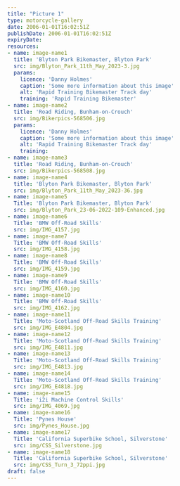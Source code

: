 ```yaml
---
title: "Picture 1"
type: motorcycle-gallery
date: 2006-01-01T16:02:51Z
publishDate: 2006-01-01T16:02:51Z
expiryDate:
resources:
- name: image-name1
  title: 'Blyton Park Bikemaster, Blyton Park'
  src: img/Blyton_Park_11th_May_2023-3.jpg
  params:
    licence: 'Danny Holmes'
    caption: 'Some more information about this image'
    alt: 'Rapid Training Bikemaster Track day'
    training: 'Rapid Training Bikemaster'
- name: image-name2
  title: 'Road Riding, Bunham-on-Crouch'
  src: img/Bikerpics-568506.jpg
  params:
    licence: 'Danny Holmes'
    caption: 'Some more information about this image'
    alt: 'Rapid Training Bikemaster Track day'
    training:
- name: image-name3
  title: 'Road Riding, Bunham-on-Crouch'
  src: img/Bikerpics-568508.jpg
- name: image-name4
  title: 'Blyton Park Bikemaster, Blyton Park'
  src: img/Blyton_Park_11th_May_2023-36.jpg
- name: image-name5
  Title: 'Blyton Park Bikemaster, Blyton Park'
  src: img/Blyton_Park_23-06-2022-109-Enhanced.jpg
- name: image-name6
  Title: 'BMW Off-Road Skills'
  src: img/IMG_4157.jpg
- name: image-name7
  Title: 'BMW Off-Road Skills'
  src: img/IMG_4158.jpg
- name: image-name8
  Title: 'BMW Off-Road Skills'
  src: img/IMG_4159.jpg
- name: image-name9
  Title: 'BMW Off-Road Skills'
  src: img/IMG_4160.jpg
- name: image-name10
  Title: 'BMW Off-Road Skills'
  src: img/IMG_4162.jpg
- name: image-name11
  Title: 'Moto-Scotland Off-Road Skills Training'
  src: img/IMG_E4804.jpg
- name: image-name12
  Title: 'Moto-Scotland Off-Road Skills Training'
  src: img/IMG_E4811.jpg
- name: image-name13
  Title: 'Moto-Scotland Off-Road Skills Training'
  src: img/IMG_E4813.jpg
- name: image-name14
  Title: 'Moto-Scotland Off-Road Skills Training'
  src: img/IMG_E4818.jpg
- name: image-name15
  Title: 'i2i Machine Control Skills'
  src: img/IMG_4069.jpg
- name: image-name16
  Title: 'Pynes House'
  src: img/Pynes_House.jpg
- name: image-name17
  Title: 'California Superbike School, Silverstone'
  src: img/CSS_Silverstone.jpg
- name: image-name18
  Title: 'California Superbike School, Silverstone'
  src: img/CSS_Turn_3_72ppi.jpg
draft: false
---
```

